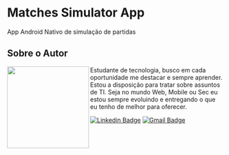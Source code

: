 # Matches Simulator App
App Android Nativo de simulação de partidas 
## Sobre o Autor
<img align="left" width="190" height="190" margin-right="150px" src="https://ik.imagekit.io/jxh2cd8a5y/1560645176370_qO8A5rcAJ.jfif?ik-sdk-version=javascript-1.4.3&updatedAt=1659636074409"> Estudante de tecnologia, busco em cada oportunidade me destacar e sempre aprender. Estou a disposição para tratar sobre assuntos de TI. Seja no mundo Web, Mobile ou Sec eu estou sempre evoluindo e entregando o que eu tenho de melhor para oferecer.

[![Linkedin Badge](https://img.shields.io/badge/-Marcelo_Vieira-blue?style=flat-square&logo=Linkedin&logoColor=white&link=https://www.linkedin.com/in/marcelo-vieira-sousa/)](https://www.linkedin.com/in/marcelo-vieira-sousa/)  [![Gmail Badge](https://img.shields.io/badge/-marcelovieira.tec@gmail.com-c14438?style=flat-square&logo=Gmail&logoColor=white&link=mailto:marcelovieira.tec@gmail.com)](mailto:marcelovieira.tec@gmail.com)
